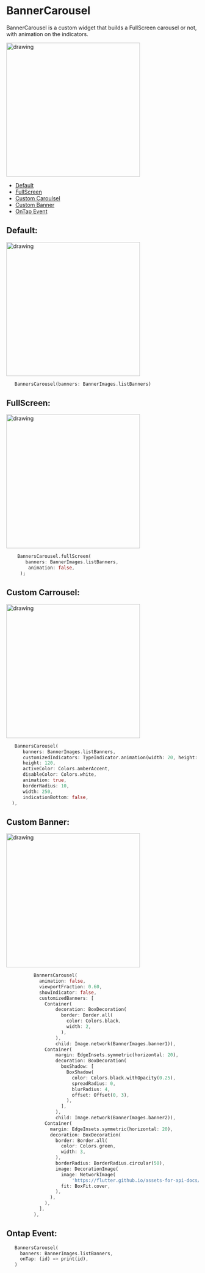 # BannerCarousel

BannerCarousel is a custom widget that builds a FullScreen carousel or not, with animation on the indicators.

<img src="https://github.com/MaiaraM/banner_carousel/blob/main/screenshots/customcarousel.gif?raw=true" alt="drawing" width="350"/>

  - [Default](#Default)
  - [FullScreen](#FullScreen)
  - [Custom Caroulsel](#Custom-carousel)
  - [Custom Banner](#Custom-carousel)
  - [OnTap Event](#Ontap-event)



## Default:

<img src="https://github.com/MaiaraM/banner_carousel/blob/main/screenshots/default.gif?raw=true" alt="drawing" width="350"/>

```dart
   BannersCarousel(banners: BannerImages.listBanners)
```

## FullScreen:

<img src="https://github.com/MaiaraM/banner_carousel/blob/main/screenshots/fullscreen.gif?raw=true" alt="drawing" width="350"/>

```dart
    BannersCarousel.fullScreen(
       banners: BannerImages.listBanners,
        animation: false,
     );
```

## Custom Carrousel:

<img src="https://github.com/MaiaraM/banner_carousel/blob/main/screenshots/customcarousel.gif?raw=true" alt="drawing" width="350"/>

```dart
   BannersCarousel(
      banners: BannerImages.listBanners,
      customizedIndicators: TypeIndicator.animation(width: 20, height: 5, spaceBetween: 2, widthExpanded: 50),
      height: 120,
      activeColor: Colors.amberAccent,
      disableColor: Colors.white,
      animation: true,
      borderRadius: 10,
      width: 250,
      indicationBottom: false,
  ),
```

## Custom Banner:

<img src="https://github.com/MaiaraM/banner_carousel/blob/main/screenshots/custombanner.gif?raw=true" alt="drawing" width="350"/>

```dart
          BannersCarousel(
            animation: false,
            viewportFraction: 0.60,
            showIndicator: false,
            customizedBanners: [
              Container(
                  decoration: BoxDecoration(
                    border: Border.all(
                      color: Colors.black,
                      width: 2,
                    ),
                  ),
                  child: Image.network(BannerImages.banner1)),
              Container(
                  margin: EdgeInsets.symmetric(horizontal: 20),
                  decoration: BoxDecoration(
                    boxShadow: [
                      BoxShadow(
                        color: Colors.black.withOpacity(0.25),
                        spreadRadius: 0,
                        blurRadius: 4,
                        offset: Offset(0, 3),
                      ),
                    ],
                  ),
                  child: Image.network(BannerImages.banner2)),
              Container(
                margin: EdgeInsets.symmetric(horizontal: 20),
                decoration: BoxDecoration(
                  border: Border.all(
                    color: Colors.green,
                    width: 3,
                  ),
                  borderRadius: BorderRadius.circular(50),
                  image: DecorationImage(
                    image: NetworkImage(
                        'https://flutter.github.io/assets-for-api-docs/assets/widgets/owl-2.jpg'),
                    fit: BoxFit.cover,
                  ),
                ),
              ),
            ],
          ),
```
## Ontap Event:


```dart
   BannersCarousel(
     banners: BannerImages.listBanners,
     onTap: (id) => print(id),
   )
```
